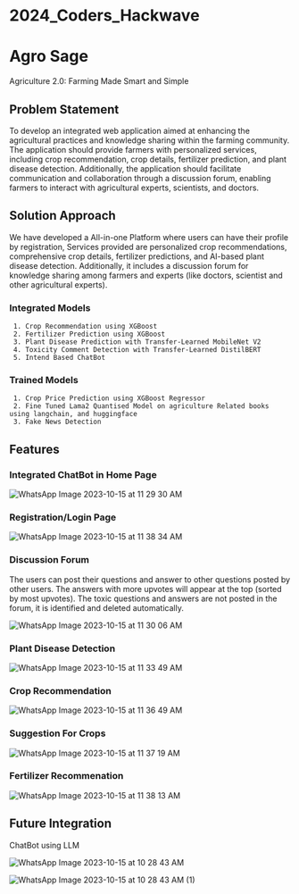 # 2024_Coders_Hackwave

# Agro Sage 
Agriculture 2.0: Farming Made Smart and Simple

## Problem Statement

To develop an integrated web application aimed at enhancing the agricultural practices and knowledge sharing within the farming community. The application should provide farmers with personalized services, including crop recommendation, crop details, fertilizer prediction, and plant disease detection. Additionally, the application should facilitate communication and collaboration through a discussion forum, enabling farmers to interact with agricultural experts, scientists, and doctors.

## Solution Approach 

We have developed a All-in-one Platform where users can have their profile by registration, Services provided are personalized crop recommendations, comprehensive crop details, fertilizer predictions, and AI-based plant disease detection. Additionally, it includes a discussion forum for knowledge sharing among farmers and experts (like doctors, scientist and other agricultural experts). 

  ### Integrated Models
  
     1. Crop Recommendation using XGBoost
     2. Fertilizer Prediction using XGBoost
     3. Plant Disease Prediction with Transfer-Learned MobileNet V2
     4. Toxicity Comment Detection with Transfer-Learned DistilBERT
     5. Intend Based ChatBot

  ### Trained Models

     1. Crop Price Prediction using XGBoost Regressor
     2. Fine Tuned Lama2 Quantised Model on agriculture Related books using langchain, and huggingface
     3. Fake News Detection
     
## Features

  ### Integrated ChatBot in Home Page

![WhatsApp Image 2023-10-15 at 11 29 30 AM](https://github.com/SriSailaAS/2024_Coders_Hackwave/assets/89289311/8469834a-1878-4672-80fd-9bd24d0fc7f4)

  ### Registration/Login Page
  
![WhatsApp Image 2023-10-15 at 11 38 34 AM](https://github.com/SriSailaAS/2024_Coders_Hackwave/assets/89289311/48678d13-9c02-4e3f-87b0-79f4f79369f6)

  ### Discussion Forum

The users can post their questions and answer to other questions posted by other users. The answers with more upvotes will appear at the top (sorted by most upvotes). The toxic questions and answers are not posted in the forum, it is identified and deleted automatically.

  ![WhatsApp Image 2023-10-15 at 11 30 06 AM](https://github.com/SriSailaAS/2024_Coders_Hackwave/assets/89289311/40fa797a-e9c2-493d-a7c4-056e5a04592c)


### Plant Disease Detection

![WhatsApp Image 2023-10-15 at 11 33 49 AM](https://github.com/SriSailaAS/2024_Coders_Hackwave/assets/89289311/850fe155-ae17-49e8-8909-735410633517)


### Crop Recommendation

![WhatsApp Image 2023-10-15 at 11 36 49 AM](https://github.com/SriSailaAS/2024_Coders_Hackwave/assets/89289311/5084975e-eeca-4000-89a2-97d88dc645e3)

### Suggestion For Crops

![WhatsApp Image 2023-10-15 at 11 37 19 AM](https://github.com/SriSailaAS/2024_Coders_Hackwave/assets/89289311/dea71cea-58fc-4589-9ee8-1a62bbf15496)


### Fertilizer Recommenation
  
![WhatsApp Image 2023-10-15 at 11 38 13 AM](https://github.com/SriSailaAS/2024_Coders_Hackwave/assets/89289311/2237fcb6-5ffd-4596-9b90-73d0634c929e)


## Future Integration

ChatBot using LLM

![WhatsApp Image 2023-10-15 at 10 28 43 AM](https://github.com/SriSailaAS/2024_Coders_Hackwave/assets/89289311/ff7bd64e-7b6b-445b-bdff-b31af549c355)

![WhatsApp Image 2023-10-15 at 10 28 43 AM (1)](https://github.com/SriSailaAS/2024_Coders_Hackwave/assets/89289311/54dd43e3-8114-42ed-ab76-b38f0c818a48)









  
     
